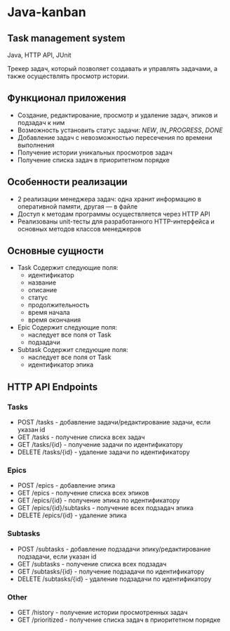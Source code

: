 # Java-kanban 
## Task management system
Java, HTTP API, JUnit

Трекер задач, который позволяет создавать и управлять задачами, а также осуществлять просмотр истории.

## Функционал приложения
- Создание, редактирование, просмотр и удаление задач, эпиков и подзадач к ним
- Возможность установить статус задачи: *NEW*, *IN_PROGRESS*, *DONE*
- Добавление задач с невозможностью пересечения по времени выполнения
- Получение истории уникальных просмотров задач
- Получение списка задач в приоритетном порядке

## Особенности реализации
- 2 реализации менеджера задач: одна хранит информацию в оперативной памяти, другая — в файле
- Доступ к методам программы осуществляется через HTTP API
- Реализованы unit-тесты для разработанного HTTP-интерфейса и основных методов классов менеджеров

## Основные сущности
- Task 
  Содержит следующие поля:
    - идентификатор
    - название
    - описание
    - статус
    - продолжительность
    - время начала
    - время окончания
- Epic
  Содержит следующие поля:
  - наследует все поля от Task
  - подзадачи
- Subtask
  Содержит следующие поля:
  - наследует все поля от Task
  - идентификатор эпика

## HTTP API Endpoints
### Tasks
- POST /tasks - добавление задачи/редактирование задачи, если указан id
- GET /tasks - получение списка всех задач
- GET /tasks/{id} - получение задачи по идентификатору
- DELETE /tasks/{id} - удаление задачи по идентификатору

### Epics
- POST /epics - добавление эпика
- GET /epics - получение списка всех эпиков
- GET /epics/{id} - получение эпика по идентификатору
- GET /epics/{id}/subtasks - получение всех подзадач эпика
- DELETE /epics/{id} - удаление эпика

### Subtasks
- POST /subtasks - добавление подзадачи эпику/редактирование подзадачи, если указан id
- GET /subtasks - получение списка всех подзадач
- GET /subtasks/{id} - получение подзадачи по идентификатору
- DELETE /subtasks/{id} - удаление подзадачи по идентификатору

### Other
- GET /history - получение истории просмотренных задач
- GET /prioritized - получение списка задач в приоритетном порядке
